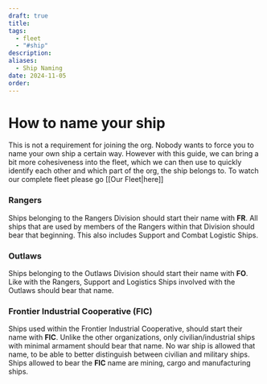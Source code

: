 ```yaml
---
draft: true
title: 
tags:
  - fleet
  - "#ship"
description: 
aliases:
  - Ship Naming
date: 2024-11-05
order:
---
```

# How to name your ship
This is not a requirement for joining the org. Nobody wants to force you to name your own ship a certain way. However with this guide, we can bring a bit more cohesiveness into the fleet, which we can then use to quickly identify each other and which part of the org, the ship belongs to. To watch our complete fleet please go [[Our Fleet|here]]

### Rangers
Ships belonging to the Rangers Division should start their name with **FR**. All ships that are used by members of the Rangers within that Division should bear that beginning. This also includes Support and Combat Logistic Ships.

### Outlaws
Ships belonging to the Outlaws Division should start their name with **FO**. Like with the Rangers, Support and Logistics Ships involved with the Outlaws should bear that name.

### Frontier Industrial Cooperative (FIC)
Ships used within the Frontier Industrial Cooperative, should start their name with **FIC**. Unlike the other organizations, only civilian/industrial ships with minimal armament should bear that name. No war ship is allowed that name, to be able to better distinguish between civilian and military ships. Ships allowed to bear the **FIC** name are mining, cargo and manufacturing ships.


